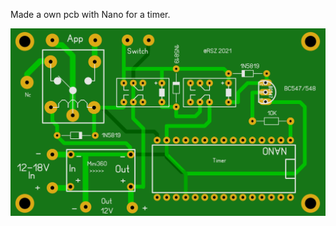 Made a own pcb with Nano for a timer.

![Photo 0]( https://github.com/RSZ-Nld/Timer-with-Arduino-Nano/blob/main/Pcb.JPG)
